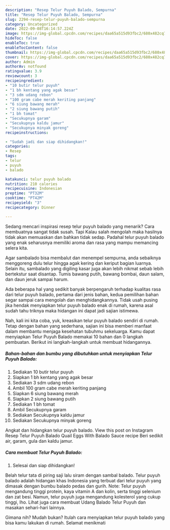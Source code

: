 ```yaml
---
description: "Resep Telur Puyuh Balado, Sempurna"
title: "Resep Telur Puyuh Balado, Sempurna"
slug: 2294-resep-telur-puyuh-balado-sempurna
category: Uncategorized
date: 2022-09-08T16:14:57.224Z
image: https://img-global.cpcdn.com/recipes/daa65a515d93fbc2/680x482cq70/telur-puyuh-balado-foto-resep-utama.jpg
hideToc: false
enableToc: true
enableTocContent: false
thumbnail: https://img-global.cpcdn.com/recipes/daa65a515d93fbc2/680x482cq70/telur-puyuh-balado-foto-resep-utama.jpg
cover: https://img-global.cpcdn.com/recipes/daa65a515d93fbc2/680x482cq70/telur-puyuh-balado-foto-resep-utama.jpg
author: Admin
authorAv: notfound
ratingvalue: 3.9
reviewcount: 3
recipeingredient:
- "10 butir telur puyuh"
- "1 bh kentang yang agak besar"
- "3 sdm udang rebon"
- "100 gram cabe merah keriting panjang"
- "6 siung bawang merah"
- "2 siung bawang putih"
- "1 bh tomat"
- "Secukupnya garam"
- "Secukupnya kaldu jamur"
- "Secukupnya minyak goreng"
recipeinstructions:

- "Sudah jadi dan siap dihidangkan!"
categories:
- Resep
tags:
- telur
- puyuh
- balado

katakunci: telur puyuh balado 
nutrition: 210 calories
recipecuisine: Indonesian
preptime: "PT32M"
cooktime: "PT42M"
recipeyield: "3"
recipecategory: Dinner

---
```



Sedang mencari inspirasi resep telur puyuh balado yang menarik? Cara membuatnya sangat tidak susah. Tapi Kalau salah mengolah maka hasilnya tidak akan memuaskan dan bahkan tidak sedap. Padahal telur puyuh balado yang enak seharusnya memiliki aroma dan rasa yang mampu memancing selera kita.


Agar sambalado bisa membalut dan menempel sempurna, anda sebaiknya menggoreng dulu telur hingga agak kering dan keriput bagian luarnya. Selain itu, sambalado yang digiling kasar juga akan lebih nikmat sebab lebih bertekstur saat disantap. Tumis bawang putih, bawang bombai, daun salam, dan daun jeruk sampai harum.

Ada beberapa hal yang sedikit banyak berpengaruh terhadap kualitas rasa dari telur puyuh balado, pertama dari jenis bahan, kedua pemilihan bahan segar sampai cara mengolah dan menghidangkannya. Tidak usah pusing jika hendak menyiapkan telur puyuh balado enak di rumah, karena asal sudah tahu triknya maka hidangan ini dapat jadi sajian istimewa.


Nah, kali ini kita coba, yuk, kreasikan telur puyuh balado sendiri di rumah. Tetap dengan bahan yang sederhana, sajian ini bisa memberi manfaat dalam membantu menjaga kesehatan tubuhmu sekeluarga. Kamu dapat menyiapkan Telur Puyuh Balado memakai 10 bahan dan 0 langkah pembuatan. Berikut ini langkah-langkah untuk membuat hidangannya.

<!--inarticleads1-->

##### Bahan-bahan dan bumbu yang dibutuhkan untuk menyiapkan Telur Puyuh Balado:

1. Sediakan 10 butir telur puyuh
1. Siapkan 1 bh kentang yang agak besar
1. Sediakan 3 sdm udang rebon
1. Ambil 100 gram cabe merah keriting panjang
1. Siapkan 6 siung bawang merah
1. Siapkan 2 siung bawang putih
1. Sediakan 1 bh tomat
1. Ambil Secukupnya garam
1. Sediakan Secukupnya kaldu jamur
1. Sediakan Secukupnya minyak goreng


Angkat dan hidangkan telur puyuh balado. View this post on Instagram Resep Telur Puyuh Balado Quail Eggs With Balado Sauce recipe Beri sedikit air, garam, gula dan kaldu jamur. 

<!--inarticleads2-->

##### Cara membuat Telur Puyuh Balado:


1. Selesai dan siap dihidangkan!

Belah telur tata di piring saji lalu siram dengan sambal balado. Telur puyuh balado adalah hidangan khas Indonesia yang terbuat dari telur puyuh yang dimasak dengan bumbu balado pedas dan gurih. Note: Telur puyuh mengandung tinggi protein, kaya vitamin A dan kolin, serta tinggi selenium dan zat besi. Namun, telur puyuh juga mengandung kolesterol yang cukup tinggi, lho. Lihat juga cara membuat Udang Balado Telur Puyuh dan masakan sehari-hari lainnya. 

Gimana nih? Mudah bukan? Itulah cara menyiapkan telur puyuh balado yang bisa kamu lakukan di rumah. Selamat menikmati
